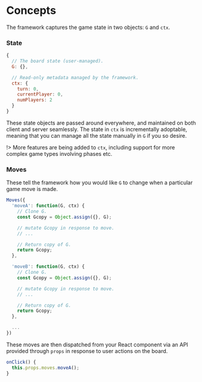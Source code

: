 # Concepts

The framework captures the game state in two objects: `G` and
`ctx`.

### State

```js
{
  // The board state (user-managed).
  G: {},

  // Read-only metadata managed by the framework.
  ctx: {
    turn: 0,
    currentPlayer: 0,
    numPlayers: 2
  }
}
```

These state objects are passed around everywhere, and maintained
on both client and server seamlessly. The state in `ctx` is
incrementally adoptable, meaning that you can manage all the
state manually in `G` if you so desire.

!> More features are being added to `ctx`, including support
for more complex game types involving phases etc.

### Moves

These tell the framework how you would like `G` to change
when a particular game move is made.

```js
Moves({
  'moveA': function(G, ctx) {
    // Clone G.
    const Gcopy = Object.assign({}, G);

    // mutate Gcopy in response to move.
    // ...

    // Return copy of G.
    return Gcopy;
  },

  'moveB': function(G, ctx) {
    // Clone G.
    const Gcopy = Object.assign({}, G);

    // mutate Gcopy in response to move.
    // ...

    // Return copy of G.
    return Gcopy;
  },

  ...
})
```

These moves are then dispatched from your React component
via an API provided through `props` in response to user
actions on the board.

```js
onClick() {
  this.props.moves.moveA();
}
```
